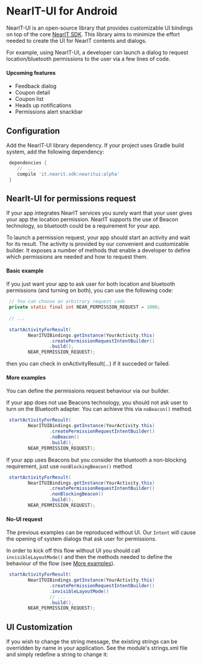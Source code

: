 # NearIT-UI for Android
NearIT-UI is an open-source library that provides customizable UI bindings on top of the core [NearIT SDK](https://github.com/nearit/Android-SDK).
This library aims to minimize the effort needed to create the UI for NearIT contents and dialogs.

For example, using NearIT-UI, a developer can launch a dialog to request location/bluetooth permissions to the user via a few lines of code.

#### Upcoming features
- Feedback dialog
- Coupon detail
- Coupon list
- Heads up notifications
- Permissions alert snackbar

## Configuration
Add the NearIT-UI library dependency. If your project uses Gradle build system, add the following dependency:
```groovy
 dependencies {
    //  ...
    compile 'it.nearit.sdk:nearitui:alpha'
 }
```

## NearIt-UI for permissions request
If your app integrates NearIT services you surely want that your user gives your app the location permission. NearIT supports the use of Beacon technology, so bluetooth could be a requirement for your app.

To launch a permission request, your app should start an activity and wait for its result. The activity is provided by our convenient and customizable builder. It exposes a number of methods that enable a developer to define which permissions are needed and how to request them.

#### Basic example
If you just want your app to ask user for both location and bluetooth permissions (and turning on both), you can use the following code:
```java
 // You can choose an arbitrary request code
 private static final int NEAR_PERMISSION_REQUEST = 1000;
 
 // ...
 
 startActivityForResult(
        NearITUIBindings.getInstance(YourActivity.this)
                .createPermissionRequestIntentBuilder()
                .build(),
        NEAR_PERMISSION_REQUEST);
```
then you can check in onActivityResult(...) if it succeded or failed.

#### More examples
You can define the permissions request behaviour via our builder.

If your app does not use Beacons technology, you should not ask user to turn on the Bluetooth adapter. You can achieve this via `noBeacon()` method.
```java
 startActivityForResult(
        NearITUIBindings.getInstance(YourActivity.this)
                .createPermissionRequestIntentBuilder()
                .noBeacon()
                .build(),
        NEAR_PERMISSION_REQUEST);
```

If your app uses Beacons but you consider the bluetooth a non-blocking requirement, just use `nonBlockingBeacon()` method
```java
 startActivityForResult(
        NearITUIBindings.getInstance(YourActivity.this)
                .createPermissionRequestIntentBuilder()
                .nonBlockingBeacon()
                .build(),
        NEAR_PERMISSION_REQUEST);
```

#### No-UI request
The previous examples can be reproduced without UI. Our `Intent` will cause the opening of system dialogs that ask user for permissions.

In order to kick off this flow without UI you should call `invisibleLayoutMode()` and then the methods needed to define the behaviour of the flow (see [More examples](#more-examples)).
```java
 startActivityForResult(
        NearITUIBindings.getInstance(YourActivity.this)
                .createPermissionRequestIntentBuilder()
                .invisibleLayoutMode()
                // ...
                .build(),
        NEAR_PERMISSION_REQUEST);
```

## UI Customization


If you wish to change the string message, the existing strings can be overridden by name in your application. See the module's strings.xml file and simply redefine a string to change it:
```xml

```